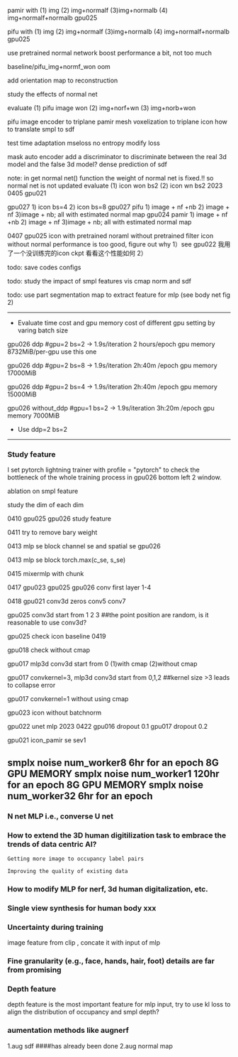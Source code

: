pamir with (1) img (2) img+normalf (3)img+normalb (4) img+normalf+normalb  gpu025

pifu with (1) img (2) img+normalf (3)img+normalb (4) img+normalf+normalb  gpu025

use pretrained normal network boost performance a bit, not too much

baseline/pifu_img+normf_won  oom

add orientation map to reconstruction

study the effects of normal net

evaluate (1) pifu image won (2) img+norf+wn  (3) img+norb+won

pifu image encoder to triplane
pamir mesh voxelization to triplane
icon how to translate smpl to sdf

test time adaptation mseloss no entropy
modify loss

mask auto encoder
add a discriminator to discriminate between the real 3d model and the false 3d model?
dense prediction of sdf

note: in get normal net() function    the weight of normal net is fixed.!!  so normal net is not updated
evaluate (1) icon won bs2 (2) icon wn bs2  2023 0405   gpu021

gpu027  1) icon bs=4 2) icon bs=8
gpu027  pifu  1) image + nf +nb  2) image + nf 3)image + nb; all with estimated normal map
gpu024 pamir 1) image + nf +nb  2) image + nf 3)image + nb; all with estimated normal map

0407 gpu025 icon with pretrained noraml without pretrained filter
icon without normal performance is too good, figure out why
  1）see gpu022 我用了一个没训练完的icon ckpt 看看这个性能如何
  2）

todo: save codes configs

todo: study the impact of smpl features vis cmap norm and sdf

todo: use part segmentation map to extract feature for mlp  (see body net fig 2)

---

* Evaluate time cost and gpu memory cost of different gpu setting by varing batch size

gpu026 ddp #gpu=2  bs=2 -> 1.9s/iteration 2 hours/epoch  gpu memory 8732MiB/per-gpu use this one

gpu026 ddp #gpu=2  bs=8 -> 1.9s/iteration 2h:40m /epoch  gpu memory 17000MiB

gpu026 ddp #gpu=2  bs=4 -> 1.9s/iteration 2h:40m /epoch  gpu memory 15000MiB

gpu026 without_ddp #gpu=1  bs=2 -> 1.9s/iteration 3h:20m /epoch  gpu memory 7000MiB

* Use ddp=2 bs=2

---

### Study feature

I set pytorch lightning trainer with profile = "pytorch" to check the bottleneck of the whole training process in gpu026 bottom left 2 window.

ablation on smpl feature

study the dim of each dim

0410 gpu025 gpu026 study feature

0411 try to remove bary weight

0413 mlp se block     channel se and spatial se  gpu026

0413 mlp se block torch.max(c_se, s_se)

0415 mixermlp with chunk

0417 gpu023 gpu025 gpu026  conv first layer 1-4

0418 gpu021 conv3d zeros conv5 conv7

gpu025 conv3d start from 1 2 3 ##the point position are random, is it reasonable to use conv3d?

gpu025 check icon baseline 0419

gpu018 check without cmap

gpu017  mlp3d conv3d start from 0  (1)with cmap  (2)without cmap

gpu017 convkernel=3, mlp3d conv3d start from 0,1,2  ##kernel size >3 leads to collapse error

gpu017 convkernel=1 without using cmap

gpu023 icon without batchnorm

gpu022 unet mlp 2023 0422
gpu016 dropout 0.1  gpu017 dropout 0.2

gpu021 icon_pamir se sev1

smplx noise num_worker8 6hr for an epoch 8G GPU MEMORY
smplx noise num_worker1 120hr for an epoch 8G GPU MEMORY
smplx noise num_worker32 6hr for an epoch
---
### N net MLP i.e., converse U net

### How to extend the 3D human digitilization task to embrace the trends of data centric AI?

    Getting more image to occupancy label pairs

    Improving the quality of existing data

### How to modify MLP for nerf, 3d human digitalization, etc.

### Single view synthesis for human body xxx

### Uncertainty during training

image feature from clip , concate it with input of mlp

### Fine granularity (e.g., face, hands, hair, foot) details are far from promising

### Depth feature

depth feature is the most important feature for mlp input, try to use kl loss to align the distribution of occupancy and smpl depth?

### aumentation methods like augnerf 
  1.aug sdf  ####has already been done
  2.aug normal map
  